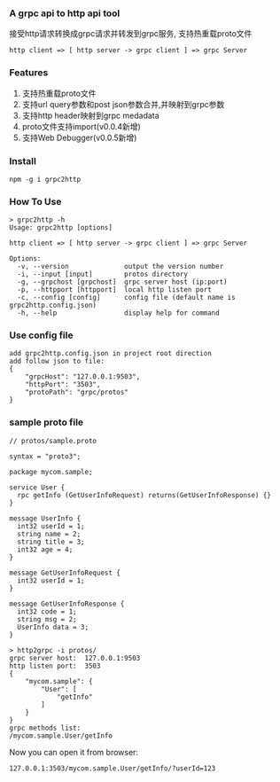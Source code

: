 ### A grpc api to http api tool
接受http请求转换成grpc请求并转发到grpc服务, 支持热重载proto文件 
````
http client => [ http server -> grpc client ] => grpc Server
````

### Features
1. 支持热重载proto文件
2. 支持url query参数和post json参数合并,并映射到grpc参数
3. 支持http header映射到grpc medadata
4. proto文件支持import(v0.0.4新增)
5. 支持Web Debugger(v0.0.5新增)

### Install
````
npm -g i grpc2http
````

### How To Use

````
> grpc2http -h
Usage: grpc2http [options]

http client => [ http server -> grpc client ] => grpc Server

Options:
  -v, --version              output the version number
  -i, --input [input]        protos directory
  -g, --grpchost [grpchost]  grpc server host (ip:port)
  -p, --httpport [httpport]  local http listen port
  -c, --config [config]      config file (default name is grpc2http.config.json)
  -h, --help                 display help for command
````

### Use config file
````
add grpc2http.config.json in project root direction
add follow json to file:
{
    "grpcHost": "127.0.0.1:9503",
    "httpPort": "3503",
    "protoPath": "grpc/protos"
}
````

### sample proto file
````
// protos/sample.proto

syntax = "proto3";

package mycom.sample;

service User {
  rpc getInfo (GetUserInfoRequest) returns(GetUserInfoResponse) {}
}

message UserInfo {
  int32 userId = 1;
  string name = 2;
  string title = 3;
  int32 age = 4;
}

message GetUserInfoRequest {
  int32 userId = 1;
}

message GetUserInfoResponse {
  int32 code = 1;
  string msg = 2;
  UserInfo data = 3;
}
````

````
> http2grpc -i protos/
grpc server host:  127.0.0.1:9503
http listen port:  3503
{
	"mycom.sample": {
		"User": [
			"getInfo"
		]
	}
}
grpc methods list:
/mycom.sample.User/getInfo

````
Now you can open it from browser:
````
127.0.0.1:3503/mycom.sample.User/getInfo/?userId=123
````
